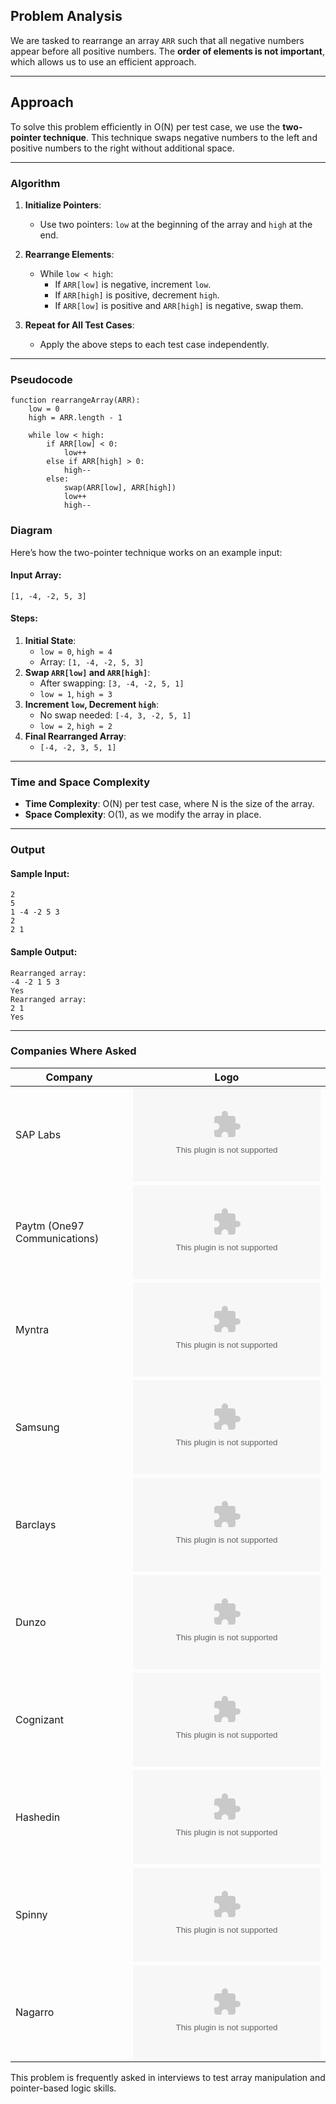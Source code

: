 ## **Problem Analysis**

We are tasked to rearrange an array `ARR` such that all negative numbers appear before all positive numbers. The **order of elements is not important**, which allows us to use an efficient approach.

---

## **Approach**

To solve this problem efficiently in O(N) per test case, we use the **two-pointer technique**. This technique swaps negative numbers to the left and positive numbers to the right without additional space.

---

### **Algorithm**

1. **Initialize Pointers**:
   - Use two pointers: `low` at the beginning of the array and `high` at the end.
   
2. **Rearrange Elements**:
   - While `low < high`:
     - If `ARR[low]` is negative, increment `low`.
     - If `ARR[high]` is positive, decrement `high`.
     - If `ARR[low]` is positive and `ARR[high]` is negative, swap them.
     
3. **Repeat for All Test Cases**:
   - Apply the above steps to each test case independently.

---

### **Pseudocode**

```
function rearrangeArray(ARR):
    low = 0
    high = ARR.length - 1
    
    while low < high:
        if ARR[low] < 0:
            low++
        else if ARR[high] > 0:
            high--
        else:
            swap(ARR[low], ARR[high])
            low++
            high--
```



### **Diagram**

Here’s how the two-pointer technique works on an example input:

#### Input Array:
`[1, -4, -2, 5, 3]`

#### Steps:
1. **Initial State**:
   - `low = 0`, `high = 4`
   - Array: `[1, -4, -2, 5, 3]`
2. **Swap `ARR[low]` and `ARR[high]`**:
   - After swapping: `[3, -4, -2, 5, 1]`
   - `low = 1`, `high = 3`
3. **Increment `low`, Decrement `high`**:
   - No swap needed: `[-4, 3, -2, 5, 1]`
   - `low = 2`, `high = 2`
4. **Final Rearranged Array**:
   - `[-4, -2, 3, 5, 1]`

---

### **Time and Space Complexity**

- **Time Complexity**: O(N) per test case, where N is the size of the array.
- **Space Complexity**: O(1), as we modify the array in place.

---

### **Output**

#### Sample Input:
```
2
5
1 -4 -2 5 3
2
2 1
```

#### Sample Output:
```
Rearranged array:
-4 -2 1 5 3 
Yes
Rearranged array:
2 1 
Yes
```

---

### **Companies Where Asked**

| **Company**                   | **Logo**                                                                 |
|-------------------------------|--------------------------------------------------------------------------|
| SAP Labs                      | ![SAP Labs Logo](https://logo.clearbit.com/sap.com)                     |
| Paytm (One97 Communications)  | ![Paytm Logo](https://logo.clearbit.com/paytm.com)                      |
| Myntra                        | ![Myntra Logo](https://logo.clearbit.com/myntra.com)                    |
| Samsung                       | ![Samsung Logo](https://logo.clearbit.com/samsung.com)                  |
| Barclays                      | ![Barclays Logo](https://logo.clearbit.com/barclays.com)                |
| Dunzo                         | ![Dunzo Logo](https://logo.clearbit.com/dunzo.com)                      |
| Cognizant                     | ![Cognizant Logo](https://logo.clearbit.com/cognizant.com)              |
| Hashedin                      | ![Hashedin Logo](https://logo.clearbit.com/hashedin.com)                |
| Spinny                        | ![Spinny Logo](https://logo.clearbit.com/spinny.com)                    |
| Nagarro                       | ![Nagarro Logo](https://logo.clearbit.com/nagarro.com)                  |

This problem is frequently asked in interviews to test array manipulation and pointer-based logic skills.

